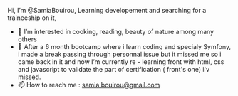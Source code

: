 Hi, I’m @SamiaBouirou, Learning developement and searching for a traineeship on it,
- 👀 I’m interested in cooking, reading, beauty of nature among many others
- 🌱 After a 6 month bootcamp where i learn coding and specialy Symfony, i made a break passing through personnal issue but it missed me so i came back in it and now I’m currently re - learning front with html, css and javascript to validate the part of certification ( front's one) i'v missed.
- 📫 How to reach me : samia.bouirou@gmail.com


<!---
SamiaBouirou/SamiaBouirou is a ✨ special ✨ repository because its `README.md` (this file) appears on your GitHub profile.
You can click the Preview link to take a look at your changes.
--->
